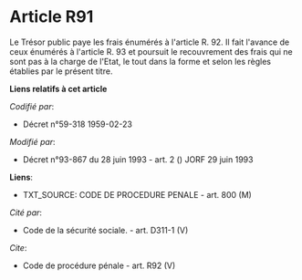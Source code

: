 # Article R91

Le Trésor public paye les frais énumérés à l'article R. 92. Il fait l'avance de ceux énumérés à l'article R. 93 et poursuit
le recouvrement des frais qui ne sont pas à la charge de l'Etat, le tout dans la forme et selon les règles établies par le
présent titre.

**Liens relatifs à cet article**

_Codifié par_:

  - Décret n°59-318 1959-02-23

_Modifié par_:

  - Décret n°93-867 du 28 juin 1993 - art. 2 () JORF 29 juin 1993

**Liens**:

  - TXT_SOURCE: CODE DE PROCEDURE PENALE - art. 800 (M)

_Cité par_:

  - Code de la sécurité sociale. - art. D311-1 (V)

_Cite_:

  - Code de procédure pénale - art. R92 (V)
